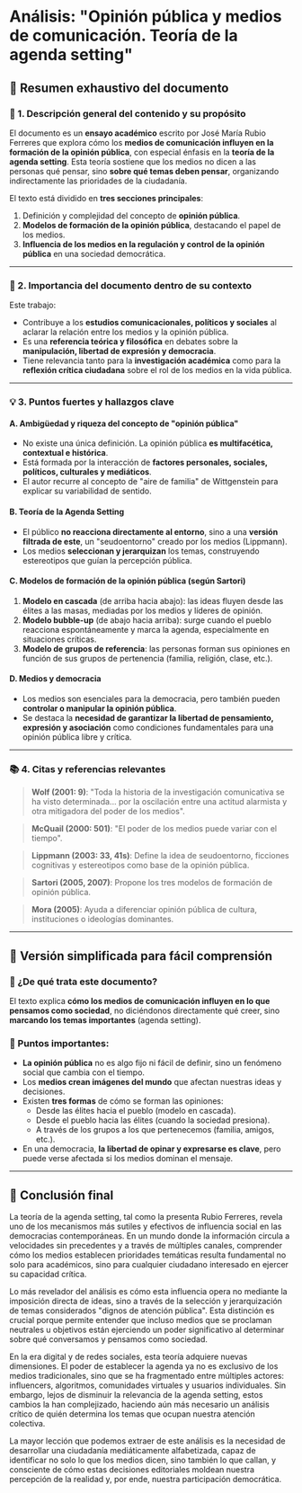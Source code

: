 # Análisis: "Opinión pública y medios de comunicación. Teoría de la agenda setting"

## 📘 Resumen exhaustivo del documento

### 🧭 1. Descripción general del contenido y su propósito

El documento es un **ensayo académico** escrito por José María Rubio Ferreres que explora cómo los **medios de comunicación influyen en la formación de la opinión pública**, con especial énfasis en la **teoría de la agenda setting**. Esta teoría sostiene que los medios no dicen a las personas qué pensar, sino **sobre qué temas deben pensar**, organizando indirectamente las prioridades de la ciudadanía.

El texto está dividido en **tres secciones principales**:

1. Definición y complejidad del concepto de **opinión pública**.
2. **Modelos de formación de la opinión pública**, destacando el papel de los medios.
3. **Influencia de los medios en la regulación y control de la opinión pública** en una sociedad democrática.

---

### 🧩 2. Importancia del documento dentro de su contexto

Este trabajo:

* Contribuye a los **estudios comunicacionales, políticos y sociales** al aclarar la relación entre los medios y la opinión pública.
* Es una **referencia teórica y filosófica** en debates sobre la **manipulación, libertad de expresión y democracia**.
* Tiene relevancia tanto para la **investigación académica** como para la **reflexión crítica ciudadana** sobre el rol de los medios en la vida pública.

---

### 💡 3. Puntos fuertes y hallazgos clave

#### A. Ambigüedad y riqueza del concepto de "opinión pública"

* No existe una única definición. La opinión pública **es multifacética, contextual e histórica**.
* Está formada por la interacción de **factores personales, sociales, políticos, culturales y mediáticos**.
* El autor recurre al concepto de "aire de familia" de Wittgenstein para explicar su variabilidad de sentido.

#### B. Teoría de la Agenda Setting

* El público **no reacciona directamente al entorno**, sino a una **versión filtrada de este**, un "seudoentorno" creado por los medios (Lippmann).
* Los medios **seleccionan y jerarquizan** los temas, construyendo estereotipos que guían la percepción pública.

#### C. Modelos de formación de la opinión pública (según Sartori)

1. **Modelo en cascada** (de arriba hacia abajo): las ideas fluyen desde las élites a las masas, mediadas por los medios y líderes de opinión.
2. **Modelo bubble-up** (de abajo hacia arriba): surge cuando el pueblo reacciona espontáneamente y marca la agenda, especialmente en situaciones críticas.
3. **Modelo de grupos de referencia**: las personas forman sus opiniones en función de sus grupos de pertenencia (familia, religión, clase, etc.).

#### D. Medios y democracia

* Los medios son esenciales para la democracia, pero también pueden **controlar o manipular la opinión pública**.
* Se destaca la **necesidad de garantizar la libertad de pensamiento, expresión y asociación** como condiciones fundamentales para una opinión pública libre y crítica.

---

### 📚 4. Citas y referencias relevantes

> **Wolf (2001: 9)**: "Toda la historia de la investigación comunicativa se ha visto determinada... por la oscilación entre una actitud alarmista y otra mitigadora del poder de los medios".

> **McQuail (2000: 501)**: "El poder de los medios puede variar con el tiempo".

> **Lippmann (2003: 33, 41s)**: Define la idea de seudoentorno, ficciones cognitivas y estereotipos como base de la opinión pública.

> **Sartori (2005, 2007)**: Propone los tres modelos de formación de opinión pública.

> **Mora (2005)**: Ayuda a diferenciar opinión pública de cultura, instituciones o ideologías dominantes.

---

## 🧾 Versión simplificada para fácil comprensión

### 🎯 ¿De qué trata este documento?

El texto explica **cómo los medios de comunicación influyen en lo que pensamos como sociedad**, no diciéndonos directamente qué creer, sino **marcando los temas importantes** (agenda setting).

### 📌 Puntos importantes:

* **La opinión pública** no es algo fijo ni fácil de definir, sino un fenómeno social que cambia con el tiempo.
* Los **medios crean imágenes del mundo** que afectan nuestras ideas y decisiones.
* Existen **tres formas** de cómo se forman las opiniones:
  * Desde las élites hacia el pueblo (modelo en cascada).
  * Desde el pueblo hacia las élites (cuando la sociedad presiona).
  * A través de los grupos a los que pertenecemos (familia, amigos, etc.).
* En una democracia, **la libertad de opinar y expresarse es clave**, pero puede verse afectada si los medios dominan el mensaje.

---

## 📝 Conclusión final

La teoría de la agenda setting, tal como la presenta Rubio Ferreres, revela uno de los mecanismos más sutiles y efectivos de influencia social en las democracias contemporáneas. En un mundo donde la información circula a velocidades sin precedentes y a través de múltiples canales, comprender cómo los medios establecen prioridades temáticas resulta fundamental no solo para académicos, sino para cualquier ciudadano interesado en ejercer su capacidad crítica.

Lo más revelador del análisis es cómo esta influencia opera no mediante la imposición directa de ideas, sino a través de la selección y jerarquización de temas considerados "dignos de atención pública". Esta distinción es crucial porque permite entender que incluso medios que se proclaman neutrales u objetivos están ejerciendo un poder significativo al determinar sobre qué conversamos y pensamos como sociedad.

En la era digital y de redes sociales, esta teoría adquiere nuevas dimensiones. El poder de establecer la agenda ya no es exclusivo de los medios tradicionales, sino que se ha fragmentado entre múltiples actores: influencers, algoritmos, comunidades virtuales y usuarios individuales. Sin embargo, lejos de disminuir la relevancia de la agenda setting, estos cambios la han complejizado, haciendo aún más necesario un análisis crítico de quién determina los temas que ocupan nuestra atención colectiva.

La mayor lección que podemos extraer de este análisis es la necesidad de desarrollar una ciudadanía mediáticamente alfabetizada, capaz de identificar no solo lo que los medios dicen, sino también lo que callan, y consciente de cómo estas decisiones editoriales moldean nuestra percepción de la realidad y, por ende, nuestra participación democrática.